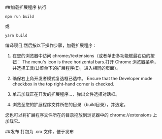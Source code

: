 ##加载扩展程序
执行
```
npm run build
```
或
```
yarn build
```
编译项目,然后按以下操作步骤，加载扩展程序：
1. 在您的浏览器中访问 chrome://extensions（或者单击多功能框最右边的按钮：  The menu's icon is three horizontal bars.打开 Chrome 浏览器菜单，并选择工具(L)菜单下的扩展程序(E)，进入相同的页面）。

2. 确保右上角开发者模式复选框已选中。 Ensure that the Developer mode checkbox in the top right-hand corner is checked.

3. 单击加载正在开发的扩展程序…，弹出文件选择对话框。

4. 浏览至您的扩展程序文件所在的目录（build目录），并选定。

您也可以将扩展程序文件所在的目录拖放到浏览器中的 chrome://extensions 上加载它。

##发布
打包为 .crx 文件，便于发布